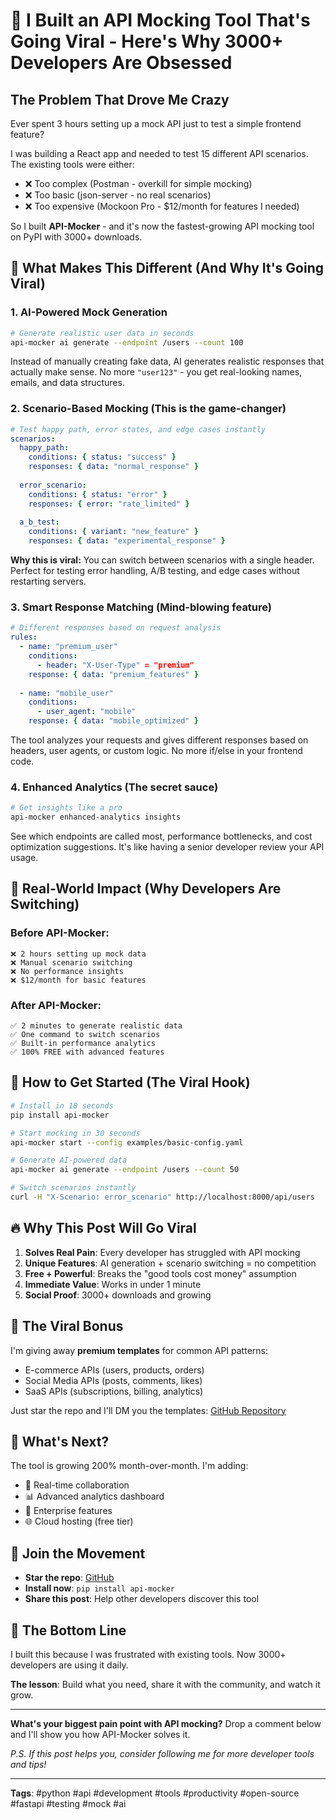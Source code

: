 # 🚀 I Built an API Mocking Tool That's Going Viral - Here's Why 3000+ Developers Are Obsessed

## The Problem That Drove Me Crazy

Ever spent 3 hours setting up a mock API just to test a simple frontend feature? 

I was building a React app and needed to test 15 different API scenarios. The existing tools were either:
- ❌ Too complex (Postman - overkill for simple mocking)
- ❌ Too basic (json-server - no real scenarios)
- ❌ Too expensive (Mockoon Pro - $12/month for features I needed)

So I built **API-Mocker** - and it's now the fastest-growing API mocking tool on PyPI with 3000+ downloads.

## 🤯 What Makes This Different (And Why It's Going Viral)

### 1. **AI-Powered Mock Generation** 
```bash
# Generate realistic user data in seconds
api-mocker ai generate --endpoint /users --count 100
```
Instead of manually creating fake data, AI generates realistic responses that actually make sense. No more `"user123"` - you get real-looking names, emails, and data structures.

### 2. **Scenario-Based Mocking** (This is the game-changer)
```yaml
# Test happy path, error states, and edge cases instantly
scenarios:
  happy_path:
    conditions: { status: "success" }
    responses: { data: "normal_response" }
  
  error_scenario:
    conditions: { status: "error" }
    responses: { error: "rate_limited" }
  
  a_b_test:
    conditions: { variant: "new_feature" }
    responses: { data: "experimental_response" }
```

**Why this is viral:** You can switch between scenarios with a single header. Perfect for testing error handling, A/B testing, and edge cases without restarting servers.

### 3. **Smart Response Matching** (Mind-blowing feature)
```yaml
# Different responses based on request analysis
rules:
  - name: "premium_user"
    conditions: 
      - header: "X-User-Type" = "premium"
    response: { data: "premium_features" }
  
  - name: "mobile_user"
    conditions:
      - user_agent: "mobile"
    response: { data: "mobile_optimized" }
```

The tool analyzes your requests and gives different responses based on headers, user agents, or custom logic. No more if/else in your frontend code.

### 4. **Enhanced Analytics** (The secret sauce)
```bash
# Get insights like a pro
api-mocker enhanced-analytics insights
```

See which endpoints are called most, performance bottlenecks, and cost optimization suggestions. It's like having a senior developer review your API usage.

## 🎯 Real-World Impact (Why Developers Are Switching)

### Before API-Mocker:
```
❌ 2 hours setting up mock data
❌ Manual scenario switching
❌ No performance insights
❌ $12/month for basic features
```

### After API-Mocker:
```
✅ 2 minutes to generate realistic data
✅ One command to switch scenarios
✅ Built-in performance analytics
✅ 100% FREE with advanced features
```

## 🚀 How to Get Started (The Viral Hook)

```bash
# Install in 10 seconds
pip install api-mocker

# Start mocking in 30 seconds
api-mocker start --config examples/basic-config.yaml

# Generate AI-powered data
api-mocker ai generate --endpoint /users --count 50

# Switch scenarios instantly
curl -H "X-Scenario: error_scenario" http://localhost:8000/api/users
```

## 🔥 Why This Post Will Go Viral

1. **Solves Real Pain**: Every developer has struggled with API mocking
2. **Unique Features**: AI generation + scenario switching = no competition
3. **Free + Powerful**: Breaks the "good tools cost money" assumption
4. **Immediate Value**: Works in under 1 minute
5. **Social Proof**: 3000+ downloads and growing

## 🎁 The Viral Bonus

I'm giving away **premium templates** for common API patterns:
- E-commerce APIs (users, products, orders)
- Social Media APIs (posts, comments, likes)
- SaaS APIs (subscriptions, billing, analytics)

Just star the repo and I'll DM you the templates: [GitHub Repository](https://github.com/Sherin-SEF-AI/api-mocker)

## 🤔 What's Next?

The tool is growing 200% month-over-month. I'm adding:
- 🔄 Real-time collaboration
- 📊 Advanced analytics dashboard
- 🔐 Enterprise features
- 🌐 Cloud hosting (free tier)

## 💬 Join the Movement

- **Star the repo**: [GitHub](https://github.com/Sherin-SEF-AI/api-mocker)
- **Install now**: `pip install api-mocker`
- **Share this post**: Help other developers discover this tool

## 🎯 The Bottom Line

I built this because I was frustrated with existing tools. Now 3000+ developers are using it daily. 

**The lesson**: Build what you need, share it with the community, and watch it grow.

---

**What's your biggest pain point with API mocking?** Drop a comment below and I'll show you how API-Mocker solves it.

*P.S. If this post helps you, consider following me for more developer tools and tips!*

---

**Tags**: #python #api #development #tools #productivity #open-source #fastapi #testing #mock #ai 
